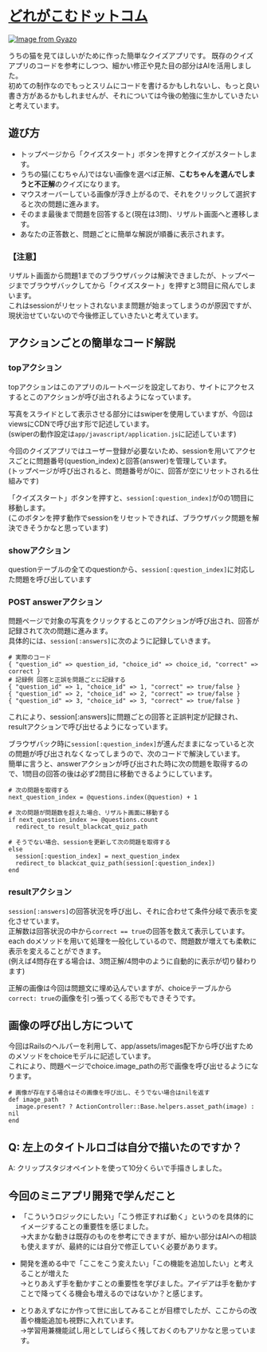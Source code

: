 # [どれがこむドットコム](https://doregakomudotsutokomu.onrender.com/)
[![Image from Gyazo](https://i.gyazo.com/ecb0b1cbf7fad82009f257f649075598.png)](https://gyazo.com/ecb0b1cbf7fad82009f257f649075598)

うちの猫を見てほしいがために作った簡単なクイズアプリです。
既存のクイズアプリのコードを参考にしつつ、細かい修正や見た目の部分はAIを活用しました。  
初めての制作なのでもっとスリムにコードを書けるかもしれないし、もっと良い書き方があるかもしれませんが、それについては今後の勉強に生かしていきたいと考えています。
  
## 遊び方
* トップページから「クイズスタート」ボタンを押すとクイズがスタートします。
* うちの猫(こむちゃん)ではない画像を選べば正解、**こむちゃんを選んでしまうと不正解**のクイズになります。
* マウスオーバーしている画像が浮き上がるので、それをクリックして選択すると次の問題に進みます。
* そのまま最後まで問題を回答すると(現在は3問)、リザルト画面へと遷移します。
* あなたの正答数と、問題ごとに簡単な解説が順番に表示されます。
### 【注意】
リザルト画面から問題1までのブラウザバックは解決できましたが、トップページまでブラウザバックしてから「クイズスタート」を押すと3問目に飛んでしまいます。  
これはsessionがリセットされないまま問題が始まってしまうのが原因ですが、現状治せていないので今後修正していきたいと考えています。
  
## アクションごとの簡単なコード解説
### topアクション
topアクションはこのアプリのルートページを設定しており、サイトにアクセスするとこのアクションが呼び出されるようになっています。
  
写真をスライドとして表示させる部分にはswiperを使用していますが、今回はviewsにCDNで呼び出す形で記述しています。  
(swiperの動作設定は`app/javascript/application.js`に記述しています)
  
今回のクイズアプリではユーザー登録が必要ないため、sessionを用いてアクセスごとに問題番号(question_index)と回答(answer)を管理しています。  
(トップページが呼び出されると、問題番号が0に、回答が空にリセットされる仕組みです)
  
「クイズスタート」ボタンを押すと、`session[:question_index]`が0の1問目に移動します。  
(このボタンを押す動作でsessionをリセットできれば、ブラウザバック問題を解決できそうかなと思っています)

### showアクション
questionテーブルの全てのquestionから、`session[:question_index]`に対応した問題を呼び出しています  

### POST answerアクション
問題ページで対象の写真をクリックするとこのアクションが呼び出され、回答が記録されて次の問題に進みます。  
具体的には、`session[:answers]`に次のように記録していきます。
```
# 実際のコード
{ "question_id" => question_id, "choice_id" => choice_id, "correct" => correct }
# 記録例 回答と正誤を問題ごとに記録する
{ "question_id" => 1, "choice_id" => 1, "correct" => true/false }
{ "question_id" => 2, "choice_id" => 2, "correct" => true/false }
{ "question_id" => 3, "choice_id" => 3, "correct" => true/false }
```
これにより、session[:answers]に問題ごとの回答と正誤判定が記録され、resultアクションで呼び出せるようになっています。

ブラウザバック時に`session[:question_index]`が進んだままになっていると次の問題が呼び出されなくなってしまうので、次のコードで解決しています。  
簡単に言うと、answerアクションが呼び出された時に次の問題を取得するので、1問目の回答の後は必ず2問目に移動できるようにしています。
```
# 次の問題を取得する
next_question_index = @questions.index(@question) + 1

# 次の問題が問題数を超えた場合、リザルト画面に移動する
if next_question_index >= @questions.count
  redirect_to result_blackcat_quiz_path

# そうでない場合、sessionを更新して次の問題を取得する
else
  session[:question_index] = next_question_index
  redirect_to blackcat_quiz_path(session[:question_index])
end
```
### resultアクション
`session[:answers]`の回答状況を呼び出し、それに合わせて条件分岐で表示を変化させています。  
正解数は回答状況の中から`correct == true`の回答を数えて表示しています。
each doメソッドを用いて処理を一般化しているので、問題数が増えても柔軟に表示を変えることができます。  
(例えば4問存在する場合は、3問正解/4問中のように自動的に表示が切り替わります)

正解の画像は今回は問題文に埋め込んでいますが、choiceテーブルから`correct: true`の画像を引っ張ってくる形でもできそうです。


## 画像の呼び出し方について
今回はRailsのヘルパーを利用して、app/assets/images配下から呼び出すためのメソッドをchoiceモデルに記述しています。  
これにより、問題ページでchoice.image_pathの形で画像を呼び出せるようになります。
```
# 画像が存在する場合はその画像を呼び出し、そうでない場合はnilを返す
def image_path
  image.present? ? ActionController::Base.helpers.asset_path(image) : nil
end
```

## Q: 左上のタイトルロゴは自分で描いたのですか？
A: クリップスタジオペイントを使って10分くらいで手描きしました。
  
## 今回のミニアプリ開発で学んだこと
* 「こういうロジックにしたい」「こう修正すれば動く」というのを具体的にイメージすることの重要性を感じました。  
  →大まかな動きは既存のものを参考にできますが、細かい部分はAIへの相談も使えますが、最終的には自分で修正していく必要があります。
  
* 開発を進める中で「ここをこう変えたい」「この機能を追加したい」と考えることが増えた  
  →とりあえず手を動かすことの重要性を学びました。アイデアは手を動かすことで降ってくる機会も増えるのではないか？と感じます。

* とりあえずなにか作って世に出してみることが目標でしたが、ここからの改善や機能追加も視野に入れています。  
  →学習用兼機能試し用としてしばらく残しておくのもアリかなと思っています。
